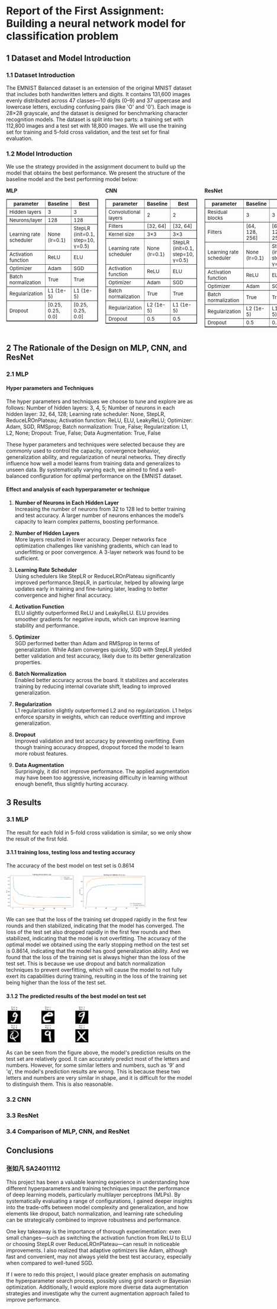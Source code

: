 # Report of the First Assignment: Building a neural network model for classification problem

## 1 Dataset and Model Introduction

### 1.1 Dataset Introduction

The EMNIST Balanced dataset is an extension of the original MNIST dataset that includes both handwritten letters and digits. It contains 131,600 images evenly distributed across 47 classes—10 digits (0–9) and 37 uppercase and lowercase letters, excluding confusing pairs (like 'O' and '0'). Each image is 28×28 grayscale, and the dataset is designed for benchmarking character recognition models. The dataset is split into two parts: a training set with 112,800 images and a test set with 18,800 images. We will use the training set for training and 5-fold cross validation, and the test set for final evaluation. 

### 1.2 Model Introduction

We use the strategy provided in the assignment document to build up the model that obtains the best performance. We present the structure of the baseline model and the best performing model below:

<div style="display: flex; gap: 20px; justify-content: space-between;">

  <!-- MLP 表格 -->
  <div style="flex: 1;">
    <strong>MLP</strong>
    <table border="1" style="border-collapse: collapse; font-size: 10pt;">
      <tr><th>parameter</th><th>Baseline</th><th>Best</th></tr>
      <tr><td>Hidden layers</td><td>3</td><td>3</td></tr>
      <tr><td>Neurons/layer</td><td>128</td><td>128</td></tr>
      <tr><td>Learning rate scheduler</td><td>None (lr=0.1)</td><td>StepLR (init=0.1, step=10, γ=0.5)</td></tr>
      <tr><td>Activation function</td><td>ReLU</td><td>ELU</td></tr>
      <tr><td>Optimizer</td><td>Adam</td><td>SGD</td></tr>
      <tr><td>Batch normalization</td><td>True</td><td>True</td></tr>
      <tr><td>Regularization</td><td>L1 (1e-5)</td><td>L1 (1e-5)</td></tr>
      <tr><td>Dropout</td><td>[0.25, 0.25, 0.0]</td><td>[0.25, 0.25, 0.0]</td></tr>
    </table>
  </div>

  <!-- CNN 表格 -->
  <div style="flex: 1;">
    <strong>CNN</strong>
    <table border="1" style="border-collapse: collapse; font-size: 10pt;">
      <tr><th>parameter</th><th>Baseline</th><th>Best</th></tr>
      <tr><td>Convolutional layers</td><td>2</td><td>2</td></tr>
      <tr><td>Filters</td><td>[32, 64]</td><td>[32, 64]</td></tr>
      <tr><td>Kernel size</td><td>3×3</td><td>3×3</td></tr>
      <tr><td>Learning rate scheduler</td><td>None (lr=0.1)</td><td>StepLR (init=0.1, step=10, γ=0.5)</td></tr>
      <tr><td>Activation function</td><td>ReLU</td><td>ELU</td></tr>
      <tr><td>Optimizer</td><td>Adam</td><td>SGD</td></tr>
      <tr><td>Batch normalization</td><td>True</td><td>True</td></tr>
      <tr><td>Regularization</td><td>L2 (1e-5)</td><td>L1 (1e-5)</td></tr>
      <tr><td>Dropout</td><td>0.5</td><td>0.5</td></tr>
    </table>
  </div>

  <!-- ResNet 表格 -->
  <div style="flex: 1;">
    <strong>ResNet</strong>
    <table border="1" style="border-collapse: collapse; font-size: 10pt;">
      <tr><th>parameter</th><th>Baseline</th><th>Best</th></tr>
      <tr><td>Residual blocks</td><td>3</td><td>3</td></tr>
      <tr><td>Filters</td><td>[64, 128, 256]</td><td>[64, 128, 256]</td></tr>
      <tr><td>Learning rate scheduler</td><td>None (lr=0.1)</td><td>StepLR (init=0.1, step=10, γ=0.5)</td></tr>
      <tr><td>Activation function</td><td>ReLU</td><td>ELU</td></tr>
      <tr><td>Optimizer</td><td>Adam</td><td>SGD</td></tr>
      <tr><td>Batch normalization</td><td>True</td><td>True</td></tr>
      <tr><td>Regularization</td><td>L2 (1e-5)</td><td>L1 (1e-5)</td></tr>
      <tr><td>Dropout</td><td>0.5</td><td>0.5</td></tr>
    </table>
  </div>

</div>




## 2 The Rationale of the Design on MLP, CNN, and ResNet

### 2.1 MLP

#### Hyper parameters and Techniques

The hyper parameters and techniques we choose to tune and explore are as follows: Number of hidden layers: 3, 4, 5; Number of neurons in each hidden layer: 32, 64, 128; Learning rate scheduler: None, StepLR, ReduceLROnPlateau; Activation function: ReLU, ELU, LeakyReLU; Optimizer: Adam, SGD, RMSprop; Batch normalization: True, False; Regularization: L1, L2, None; Dropout: True, False; Data Augmentation: True, False

These hyper parameters and techniques were selected because they are commonly used to control the capacity, convergence behavior, generalization ability, and regularization of neural networks. They directly influence how well a model learns from training data and generalizes to unseen data. By systematically varying each, we aimed to find a well-balanced configuration for optimal performance on the EMNIST dataset.

#### Effect and analysis of each hyperparameter or technique

1. **Number of Neurons in Each Hidden Layer**  
   Increasing the number of neurons from 32 to 128 led to better training and test accuracy. A larger number of neurons enhances the model’s capacity to learn complex patterns, boosting performance.

2. **Number of Hidden Layers**  
   More layers resulted in lower accuracy. Deeper networks face optimization challenges like vanishing gradients, which can lead to underfitting or poor convergence. A 3-layer network was found to be sufficient.

3. **Learning Rate Scheduler**  
   Using schedulers like StepLR or ReduceLROnPlateau significantly improved performance.StepLR, in particular, helped by allowing large updates early in training and fine-tuning later, leading to better convergence and higher final accuracy.

4. **Activation Function**  
   ELU slightly outperformed ReLU and LeakyReLU. ELU provides smoother gradients for negative inputs, which can improve learning stability and performance.

5. **Optimizer**  
   SGD performed better than Adam and RMSprop in terms of generalization. While Adam converges quickly, SGD with StepLR yielded better validation and test accuracy, likely due to its better generalization properties.

6. **Batch Normalization**  
   Enabled better accuracy across the board. It stabilizes and accelerates training by reducing internal covariate shift, leading to improved generalization.

7. **Regularization**  
   L1 regularization slightly outperformed L2 and no regularization. L1 helps enforce sparsity in weights, which can reduce overfitting and improve generalization.

8. **Dropout**  
   Improved validation and test accuracy by preventing overfitting. Even though training accuracy dropped, dropout forced the model to learn more robust features.

9. **Data Augmentation**  
   Surprisingly, it did not improve performance. The applied augmentation may have been too aggressive, increasing difficulty in learning without enough benefit, thus slightly hurting accuracy.

## 3 Results 

### 3.1 MLP
The result for each fold in 5-fold cross validation is similar, so we only show the result of the first fold.
#### 3.1.1 training loss, testing loss and testing accuracy


The accuracy of the best model on test set is 0.8614
<div style="display: flex; gap: 10px;">
  <img src="images/2025-05-07-17-17-24.png" alt="Image 1" style="width: auto; height: 100px;">
  <img src="images/2025-05-07-17-17-40.png" alt="Image 2" style="width: auto; height: 100px;">
</div>

We can see that the loss of the training set dropped rapidly in the first few rounds and then stabilized, indicating that the model has converged. The loss of the test set also dropped rapidly in the first few rounds and then stabilized, indicating that the model is not overfitting. The accuracy of the optimal model we obtained using the early stopping method on the test set is 0.8614, indicating that the model has good generalization ability. And we found that the loss of the training set is always higher than the loss of the test set. This is because we use dropout and batch normalization techniques to prevent overfitting, which will cause the model to not fully exert its capabilities during training, resulting in the loss of the training set being higher than the loss of the test set.

#### 3.1.2 The predicted results of the best model on test set

<img src="images/2025-05-07-17-25-11.png" alt="Image 3" style="width: auto; height: 100px;">

As can be seen from the figure above, the model's prediction results on the test set are relatively good. It can accurately predict most of the letters and numbers. However, for some similar letters and numbers, such as '9' and 'q', the model's prediction results are wrong. This is because these two letters and numbers are very similar in shape, and it is difficult for the model to distinguish them. This is also reasonable.

### 3.2 CNN



### 3.3 ResNet



### 3.4 Comparison of MLP, CNN, and ResNet


## Conclusions

### 张如凡 SA24011112

This project has been a valuable learning experience in understanding how different hyperparameters and training techniques impact the performance of deep learning models, particularly multilayer perceptrons (MLPs). By systematically evaluating a range of configurations, I gained deeper insights into the trade-offs between model complexity and generalization, and how elements like dropout, batch normalization, and learning rate scheduling can be strategically combined to improve robustness and performance.

One key takeaway is the importance of thorough experimentation: even small changes—such as switching the activation function from ReLU to ELU or choosing StepLR over ReduceLROnPlateau—can result in noticeable improvements. I also realized that adaptive optimizers like Adam, although fast and convenient, may not always yield the best test accuracy, especially when compared to well-tuned SGD.

If I were to redo this project, I would place greater emphasis on automating the hyperparameter search process, possibly using grid search or Bayesian optimization. Additionally, I would explore more diverse data augmentation strategies and investigate why the current augmentation approach failed to improve performance. 